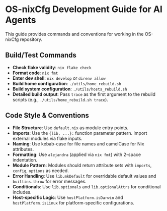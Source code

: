 # OS-nixCfg Development Guide for AI Agents

This guide provides commands and conventions for working in the OS-nixCfg repository.

## Build/Test Commands

- **Check flake validity**: `nix flake check`
- **Format code**: `nix fmt`
- **Enter dev shell**: `nix develop` or `direnv allow`
- **Build home configuration**: `./utils/home_rebuild.sh`
- **Build system configuration**: `./utils/hosts_rebuild.sh`
- **Detailed build output**: Pass `trace` as the first argument to the rebuild scripts (e.g., `./utils/home_rebuild.sh trace`).

## Code Style & Conventions

- **File Structure**: Use `default.nix` as module entry points.
- **Imports**: Use the `{lib, ...}:` function parameter pattern. Import external modules via flake inputs.
- **Naming**: Use kebab-case for file names and camelCase for Nix attributes.
- **Formatting**: Use `alejandra` (applied via `nix fmt`) with 2-space indentation.
- **Module Pattern**: Modules should return attribute sets with `imports`, `config`, `options` as needed.
- **Error Handling**: Use `lib.mkDefault` for overridable default values and `builtins.throw` for error messages.
- **Conditionals**: Use `lib.optionals` and `lib.optionalAttrs` for conditional includes.
- **Host-specific Logic**: Use `hostPlatform.isDarwin` and `hostPlatform.isLinux` for platform-specific configurations.

